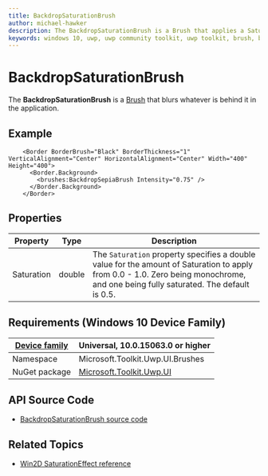 ```yaml
---
title: BackdropSaturationBrush
author: michael-hawker
description: The BackdropSaturationBrush is a Brush that applies a Saturation effect to whatever is behind it in the application.
keywords: windows 10, uwp, uwp community toolkit, uwp toolkit, brush, backdrop, saturation
---
```


# BackdropSaturationBrush

The **BackdropSaturationBrush** is a [Brush](https://docs.microsoft.com/en-us/uwp/api/windows.ui.xaml.media.brush) that blurs whatever is behind it in the application.

## Example

```xaml
    <Border BorderBrush="Black" BorderThickness="1" VerticalAlignment="Center" HorizontalAlignment="Center" Width="400" Height="400">
      <Border.Background>
        <brushes:BackdropSepiaBrush Intensity="0.75" />
      </Border.Background>
    </Border>
```

## Properties

| Property | Type | Description |
| -- | -- | -- |
| Saturation | double | The `Saturation` property specifies a double value for the amount of Saturation to apply from 0.0 - 1.0.  Zero being monochrome, and one being fully saturated.  The default is 0.5. |

## Requirements (Windows 10 Device Family)

| [Device family](http://go.microsoft.com/fwlink/p/?LinkID=526370) | Universal, 10.0.15063.0 or higher |
| --- | --- |
| Namespace | Microsoft.Toolkit.Uwp.UI.Brushes |
| NuGet package | [Microsoft.Toolkit.Uwp.UI](https://www.nuget.org/packages/Microsoft.Toolkit.Uwp.UI/) |

## API Source Code

- [BackdropSaturationBrush source code](https://github.com/Microsoft/UWPCommunityToolkit/blob/master/Microsoft.Toolkit.Uwp/Brushes/BackdropSaturationBrush.cs)

## Related Topics

- [Win2D SaturationEffect reference](http://microsoft.github.io/Win2D/html/T_Microsoft_Graphics_Canvas_Effects_SaturationEffect.htm)
